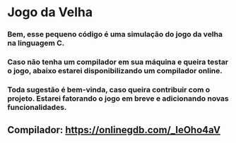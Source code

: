 # Jogo da Velha
### Bem, esse pequeno código é uma simulação do jogo da velha na linguagem C.
### Caso não tenha um compilador em sua máquina e queira testar o jogo, abaixo estarei disponibilizando um compilador online.
### Toda sugestão é bem-vinda, caso queira contribuir com o projeto. Estarei fatorando o jogo em breve e adicionando novas funcionalidades.
## Compilador: https://onlinegdb.com/_IeOho4aV
